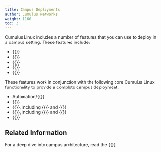 ```yaml
---
title: Campus Deployments
author: Cumulus Networks
weight: 1160
toc: 3
---
```


Cumulus Linux includes a number of features that you can use to deploy in a campus setting. These features include:

- {{<link url="802.1X-Interfaces">}}
- {{<link url="Inter-subnet-Routing">}}
- {{<link url="Power-over-Ethernet-PoE" text="Power over Ethernet">}}
- {{<link url="TDR-Cable-Diagnostics" text="TDR - time domain reflectometer">}}
- {{<link url="Voice-VLAN">}}

These features work in conjunction with the following core Cumulus Linux functionality to provide a complete campus deployment:

- Automation/{{<link url="Zero-Touch-Provisioning-ZTP" text="zero touch provisioning">}}
- {{<link url="Switch-Port-Attributes#port-speed-and-duplex-mode" text="Half duplex mode">}}
- {{<link url="Layer-2">}}, including {{<link url="Link-Layer-Discovery-Protocol" text="LLDP">}} and {{<link url="Multi-Chassis-Link-Aggregation-MLAG" text="MLAG">}}
- {{<link url="Layer-3">}}, including {{<link url="Open-Shortest-Path-First-OSPF" text="OSPF">}} and {{<link url="Border-Gateway-Protocol-BGP" text="BGP">}}
- {{<link url="Buffer-and-Queue-Management" text="QoS">}}

## Related Information

For a deep dive into campus architecture, read the {{<exlink url="https://docs.cumulusnetworks.com/guides/campus-architecture-guide/" text="campus architecture solution guide">}}.
